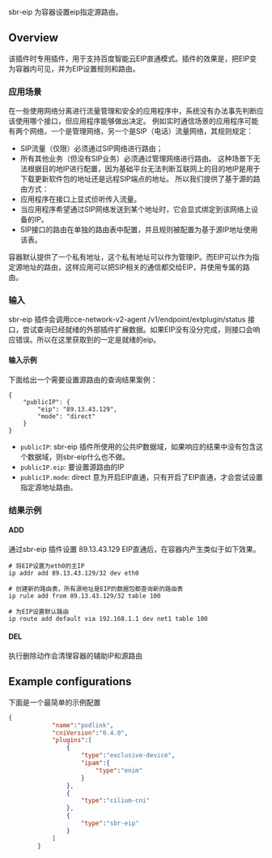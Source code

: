 sbr-eip 为容器设置eip指定源路由。

## Overview

该插件时专用插件，用于支持百度智能云EIP直通模式。插件的效果是，把EIP变为容器内可见，并为EIP设置规则和路由。

### 应用场景
在一些使用网络分离进行流量管理和安全的应用程序中，系统没有办法事先判断应该使用哪个接口，但应用程序能够做出决定。
例如实时通信场景的应用程序可能有两个网络，一个是管理网络，另一个是SIP（电话）流量网络，其规则规定：
* SIP流量（仅限）必须通过SIP网络进行路由；
* 所有其他业务（但没有SIP业务）必须通过管理网络进行路由。
这种场景下无法根据目的地IP进行配置，因为基础平台无法判断互联网上的目的地IP是用于下载更新软件包的地址还是远程SIP端点的地址。
所以我们提供了基于源的路由方式：
* 应用程序在接口上显式侦听传入流量。
* 当应用程序希望通过SIP网络发送到某个地址时，它会显式绑定到该网络上设备的IP。
* SIP接口的路由在单独的路由表中配置，并且规则被配置为基于源IP地址使用该表。

容器默认提供了一个私有地址，这个私有地址可以作为管理IP。而EIP可以作为指定源地址的路由，这样应用可以把SIP相关的通信都交给EIP，并使用专属的路由。

### 输入
sbr-eip 插件会调用cce-network-v2-agent /v1/endpoint/extplugin/status 接口，尝试查询已经就绪的外部插件扩展数据。如果EIP没有没分完成，则接口会响应错误。所以在这里获取到的一定是就绪的eip。
#### 输入示例
下面给出一个需要设置源路由的查询结果案例：
```
{
    "publicIP": {
        "eip": "89.13.43.129",
        "mode": "direct"
    }
}
```
* `publicIP`: sbr-eip 插件所使用的公共IP数据域，如果响应的结果中没有包含这个数据域，则sbr-eip什么也不做。
* `publicIP.eip`: 要设置源路由的IP
* `publicIP.mode`: direct 意为开启EIP直通，只有开启了EIP直通，才会尝试设置指定源地址路由。

### 结果示例
#### ADD
通过sbr-eip 插件设置 89.13.43.129 EIP直通后，在容器内产生类似于如下效果。

```
# 将EIP设置为eth0的主IP
ip addr add 89.13.43.129/32 dev eth0

# 创建新的路由表，所有源地址是EIP的数据包都查询新的路由表
ip rule add from 89.13.43.129/32 table 100

# 为EIP设置默认路由
ip route add default via 192.168.1.1 dev net1 table 100
```
#### DEL
执行删除动作会清理容器的辅助IP和源路由

## Example configurations

下面是一个最简单的示例配置


```json
{
            "name":"podlink",
            "cniVersion":"0.4.0",
            "plugins":[
                {
                    "type":"exclusive-device",
                    "ipam":{
                        "type":"enim"
                    }
                },
                {
                    "type":"cilium-cni"
                },
                {
                    "type":"sbr-eip"
                }
            ]
        }
```
